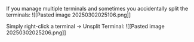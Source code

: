 If you manage multiple terminals and sometimes you accidentally split the terminals:
![[Pasted image 20250302025106.png]]

Simply right-click a terminal -> Unsplit Terminal:
![[Pasted image 20250302025206.png]]